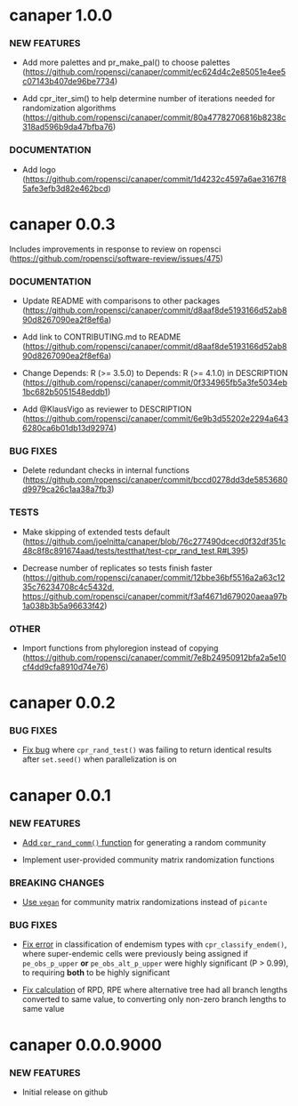 canaper 1.0.0
===============

### NEW FEATURES

* Add more palettes and pr_make_pal() to choose palettes (https://github.com/ropensci/canaper/commit/ec624d4c2e85051e4ee5c07143b407de96be7734)

* Add cpr_iter_sim() to help determine number of iterations needed for randomization algorithms (https://github.com/ropensci/canaper/commit/80a47782706816b8238c318ad596b9da47bfba76)

### DOCUMENTATION

* Add logo (https://github.com/ropensci/canaper/commit/1d4232c4597a6ae3167f85afe3efb3d82e462bcd)

canaper 0.0.3
===============

Includes improvements in response to review on ropensci (https://github.com/ropensci/software-review/issues/475)

### DOCUMENTATION

* Update README with comparisons to other packages (https://github.com/ropensci/canaper/commit/d8aaf8de5193166d52ab890d8267090ea2f8ef6a)

* Add link to CONTRIBUTING.md to README (https://github.com/ropensci/canaper/commit/d8aaf8de5193166d52ab890d8267090ea2f8ef6a)

* Change Depends: R (>= 3.5.0) to Depends: R (>= 4.1.0) in DESCRIPTION (https://github.com/ropensci/canaper/commit/0f334965fb5a3fe5034eb1bc682b5051548eddb1)

* Add @KlausVigo as reviewer to DESCRIPTION (https://github.com/ropensci/canaper/commit/6e9b3d55202e2294a6436280ca6b01db13d92974)

### BUG FIXES

* Delete redundant checks in internal functions (https://github.com/ropensci/canaper/commit/bccd0278dd3de5853680d9979ca26c1aa38a7fb3)

### TESTS

* Make skipping of extended tests default (https://github.com/joelnitta/canaper/blob/76c277490dcecd0f32df351c48c8f8c891674aad/tests/testthat/test-cpr_rand_test.R#L395)

* Decrease number of replicates so tests finish faster (https://github.com/ropensci/canaper/commit/12bbe36bf5516a2a63c1235c76234708c4c5432d, https://github.com/ropensci/canaper/commit/f3af4671d679020aeaa97b1a038b3b5a96633f42)

### OTHER

* Import functions from phyloregion instead of copying (https://github.com/ropensci/canaper/commit/7e8b24950912bfa2a5e10cf4dd9cfa8910d74e76)

canaper 0.0.2
===============

### BUG FIXES

* [Fix bug](https://github.com/ropensci/canaper/commit/acb40172c2d5ffb04e13519c6cad7c6d00fa451a) where `cpr_rand_test()` was failing to return identical results after `set.seed()` when parallelization is on

canaper 0.0.1 
===============

### NEW FEATURES

* [Add `cpr_rand_comm()` function](https://github.com/ropensci/canaper/commit/2f3318c1d62f401d7c99bdcc16c64194359c3fbe) for generating a random community

* Implement user-provided community matrix randomization functions

### BREAKING CHANGES

* [Use `vegan`](https://github.com/ropensci/canaper/commit/b0a2d47130398eb62e28eba4783057f781763645) for community matrix randomizations instead of `picante`


### BUG FIXES

* [Fix error](https://github.com/ropensci/canaper/commit/2f3318c1d62f401d7c99bdcc16c64194359c3fbe) in classification of endemism types with `cpr_classify_endem()`,
where super-endemic cells were previously being assigned if `pe_obs_p_upper`
**or** `pe_obs_alt_p_upper` were highly significant (P > 0.99), to requiring
**both** to be highly significant

* [Fix calculation](https://github.com/ropensci/canaper/commit/50ed6e975d14adba334f06a984d521ff69ed961c) of RPD, RPE where alternative tree had all branch lengths
converted to same value, to converting only non-zero branch lengths to same
value

canaper 0.0.0.9000 
===============

### NEW FEATURES

* Initial release on github
